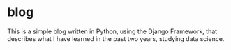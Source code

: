 # blog 

This is a simple blog written in Python, using the Django Framework, </n>
that describes what I have learned in the past two years, studying data science. 
